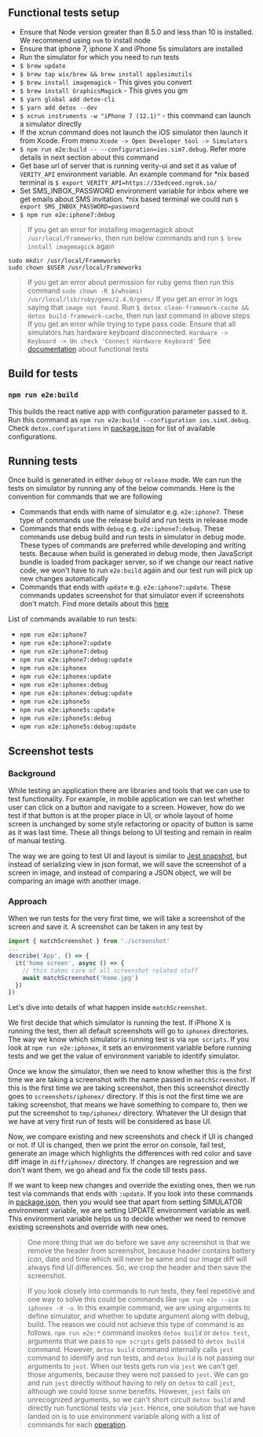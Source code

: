 ## Functional tests setup

* Ensure that Node version greater than 8.5.0 and less than 10 is installed. We recommend using `nvm` to install node
* Ensure that iphone 7, iphone X and iPhone 5s simulators are installed
* Run the simulator for which you need to run tests
* `$ brew update`
* `$ brew tap wix/brew && brew install applesimutils`
* `$ brew install imagemagick` - This gives you convert
* `$ brew install GraphicsMagick` - This gives you gm
* `$ yarn global add detox-cli`
* `$ yarn add detox --dev`
* `$ xcrun instruments -w "iPhone 7 (12.1)"` - this command can launch a simulator directly
* If the xcrun command does not launch the iOS simulator then launch it from Xcode. From menu `Xcode -> Open Developer tool -> Simulators`
* `$ npm run e2e:build -- --configuration=ios.sim7.debug`. Refer more details in next section about this command
* Get base url of server that is running verity-ui and set it as value of `VERITY_API` environment variable. An example command for \*nix based terminal is `$ export VERITY_API=https://33edceed.ngrok.io/`
* Set SMS_INBOX_PASSWORD environment variable for inbox where we get emails about SMS invitation. \*nix based terminal we could run `$ export SMS_INBOX_PASSWORD=password`
* `$ npm run e2e:iphone7:debug`

> If you get an error for installing imagemagick about `/usr/local/Frameworks`, then run below commands and run `$ brew install imagemagick` again
```
sudo mkdir /usr/local/Frameworks
sudo chown $USER /usr/local/Frameworks
```
> If you get an error about permission for ruby gems then run this command `sudo chown -R $(whoami) /usr/local/lib/ruby/gems/2.4.0/gems/`
> If you get an error in logs saying that `image not found`. Run `$ detox clean-framework-cache && detox build-framework-cache`, then run last command in above steps
> If you get an error while trying to type pass code. Ensure that all simulators has hardware keyboard disconnected. `Hardware -> Keyboard -> Un check 'Connect Hardware Keyboard'`
> See [documentation](__e2e__/README.md) about functional tests

## Build for tests

### `npm run e2e:build`
This builds the react native app with configuration parameter passed to it. Run this command as `npm run e2e:build --configuration ios.simX.debug`. Check `detox.configurations` in [package.json](../package.json) for list of available configurations.

## Running tests

Once build is generated in either `debug` or `release` mode. We can run the tests on simulator by running any of the below commands. Here is the convention for commands that we are following

- Commands that ends with name of simulator e.g. `e2e:iphone7`. These type of commands use the release build and run tests in release mode
- Commands that ends with `debug` e.g. `e2e:iphone7:debug`. These commands use debug build and run tests in simulator in debug mode. These types of commands are preferred while developing and writing tests. Because when build is generated in debug mode, then JavaScript bundle is loaded from packager server, so if we change our react native code, we won't have to run `e2e:build` again and our test run will pick up new changes automatically
- Commands that ends with `update` e.g. `e2e:iphone7:update`. These commands updates screenshot for that simulator even if screenshots don't match. Find more details about this [here](#screenshot-tests)

List of commands available to run tests:

- `npm run e2e:iphone7`
- `npm run e2e:iphone7:update`
- `npm run e2e:iphone7:debug`
- `npm run e2e:iphone7:debug:update`
- `npm run e2e:iphonex`
- `npm run e2e:iphonex:update`
- `npm run e2e:iphonex:debug`
- `npm run e2e:iphonex:debug:update`
- `npm run e2e:iphone5s`
- `npm run e2e:iphone5s:update`
- `npm run e2e:iphone5s:debug`
- `npm run e2e:iphone5s:debug:update`

## Screenshot tests

### Background
While testing an application there are libraries and tools that we can use to test functionality. For example, in mobile application we can test whether user can click on a button and navigate to a screen. However, how do we test if that button is at the proper place in UI, or whole layout of home screen is unchanged by some style refactoring or opacity of button is same as it was last time. These all things belong to UI testing and remain in realm of manual testing.

The way we are going to test UI and layout is similar to [Jest snapshot](https://facebook.github.io/jest/docs/en/snapshot-testing.html), but instead of serializing view in json format, we will save the screenshot of a screen in image, and instead of comparing a JSON object, we will be comparing an image with another image.

### Approach

When we run tests for the very first time, we will take a screenshot of the screen and save it. A screenshot can be taken in any test by

```js
import { matchScreenshot } from './screenshot'
...
describe('App', () => {
  it('home screen', async () => {
    // this takes care of all screenshot related stuff
    await matchScreenshot('home.jpg')
  })
})
```
Let's dive into details of what happen inside `matchScreenshot`. 

We first decide that which simulator is running the test. If iPhone X is running the test, then all default screenshots will go to `iphonex` directories. The way we know which simulator is running test is via `npm scripts`. If you look at `npm run e2e:iphonex`, it sets an environment variable before running tests and we get the value of environment variable to identify simulator.

Once we know the simulator, then we need to know whether this is the first time we are taking a screenshot with the name passed in `matchScreenshot`. If this is the first time we are taking screenshot, then this screenshot directly goes to `screenshots/iphonex/` directory. If this is not the first time we are taking screenshot, that means we have something to compare to, then we put the screenshot to `tmp/iphonex/` directory. Whatever the UI design that we have at very first run of tests will be considered as base UI.

Now, we compare existing and new screenshots and check if UI is changed or not. If UI is changed, then we print the error on console, fail test, generate an image which highlights the differences with red color and save diff image in `diff/iphonex/` directory. If changes are regression and we don't want them, we go ahead and fix the code till tests pass.

If we want to keep new changes and override the existing ones, then we run test via commands that ends with `:update`. If you look into these commands in [package.json](../package.json), then you would see that apart from setting SIMULATOR environment variable, we are setting UPDATE environment variable as well. This environment variable helps us to decide whether we need to remove existing screenshots and override with new ones. 

> One more thing that we do before we save any screenshot is that we remove the header from screenshot, because header contains battery icon, date and time which will never be same and our image diff will always find UI differences. So, we crop the header and then save the screenshot.

> If you look closely into commands to run tests, they feel repetitive and one way to solve this could be commands like `npm run e2e --sim iphonex -d -u`. In this example command, we are using arguments to define simulator, and whether to update argument along with debug, build. The reason we could not achieve this type of command is as follows. `npm run e2e:*` command invokes `detox build` or `detox test`, arguments that we pass to `npm scripts` gets passed to `detox build` command. However, `detox build` command internally calls `jest` command to identify and run tests, and `detox build` is not passing our arguments to `jest`. When our tests gets run via `jest` we can't get those arguments, because they were not passed to `jest`. We can go and run `jest` directly without having to rely on `detox` to call `jest`, although we could loose some benefits. However, `jest` fails on unrecognized arguments, so we can't short circuit `detox build` and directly run functional tests via `jest`. Hence, one solution that we have landed on is to use environment variable along with a list of commands for each [operation](#running-tests).
